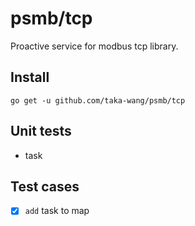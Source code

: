 # psmb/tcp

Proactive service for modbus tcp library.

## Install

```
go get -u github.com/taka-wang/psmb/tcp
```


## Unit tests

- task

## Test cases

- [x] `add` task to map
